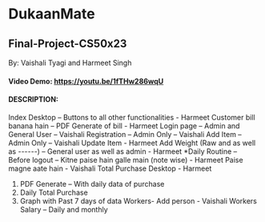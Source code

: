# DukaanMate
## Final-Project-CS50x23
By: Vaishali Tyagi and Harmeet Singh

#### Video Demo: https://youtu.be/1fTHw286wqU
#### DESCRIPTION:
Index Desktop – Buttons to all other functionalities - Harmeet
Customer bill banana hain – PDF Generate of bill - Harmeet
Login page – Admin and General User – Vaishali 
Registration – Admin Only – Vaishali 
Add Item – Admin Only – Vaishali 
Update Item - Harmeet
Add Weight (Raw and as well as ------) – General user as well as admin - Harmeet
*Daily Routine – Before logout – Kitne paise hain galle main (note wise) - Harmeet
Paise magne aate hain - Vaishali
Total Purchase Desktop - Harmeet
1.	PDF Generate – With daily data of purchase
2.	Daily Total Purchase
3.	Graph with Past 7 days of data
Workers- Add person - Vaishali
Workers Salary – Daily and monthly
